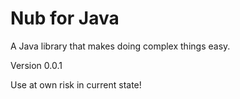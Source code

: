 # Nub for Java
A Java library that makes doing complex things easy.

Version 0.0.1

Use at own risk in current state!
